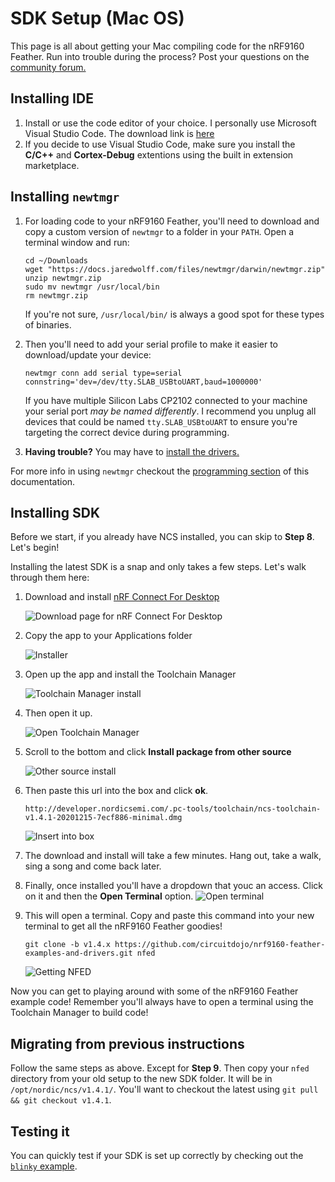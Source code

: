 # SDK Setup (Mac OS)

This page is all about getting your Mac compiling code for the nRF9160 Feather. Run into trouble during the process? Post your questions on the [community forum.](https://community.jaredwolff.com)

## Installing IDE
1. Install or use the code editor of your choice. I personally use Microsoft Visual Studio Code. The download link is [here](https://code.visualstudio.com/docs/?dv=osx)
1. If you decide to use Visual Studio Code, make sure you install the **C/C++** and **Cortex-Debug** extentions using the built in extension marketplace.

## Installing `newtmgr`

1. For loading code to your nRF9160 Feather, you'll need to download and copy a custom version of `newtmgr` to a folder in your `PATH`. Open a terminal window and run:

   ```
   cd ~/Downloads
   wget "https://docs.jaredwolff.com/files/newtmgr/darwin/newtmgr.zip"
   unzip newtmgr.zip
   sudo mv newtmgr /usr/local/bin
   rm newtmgr.zip
   ```

    If you're not sure, `/usr/local/bin/` is always a good spot for these types of binaries.
2. Then you'll need to add your serial profile to make it easier to download/update your device:
   ```
   newtmgr conn add serial type=serial connstring='dev=/dev/tty.SLAB_USBtoUART,baud=1000000'
   ```
   If you have multiple Silicon Labs CP2102 connected to your machine your serial port *may be named differently*. I recommend you unplug all devices that could be named `tty.SLAB_USBtoUART` to ensure you're targeting the correct device during programming.
3. **Having trouble?** You may have to [install the drivers.](https://www.silabs.com/products/development-tools/software/usb-to-uart-bridge-vcp-drivers)

For more info in using `newtmgr` checkout the [programming section](nrf9160-programming-and-debugging.md#booloader-use) of this documentation.

## Installing SDK

Before we start, if you already have NCS installed, you can skip to **Step 8**. Let's begin!

Installing the latest SDK is a snap and only takes a few steps. Let's walk through them here:

1. Download and install [nRF Connect For Desktop](https://www.nordicsemi.com/Software-and-tools/Development-Tools/nRF-Connect-for-desktop/Download#infotabs)
   
   ![Download page for nRF Connect For Desktop](img/sdk-setup-mac/nrf-connect-desktop-download.png)

2. Copy the app to your Applications folder

   ![Installer](img/sdk-setup-mac/copy-to-appliations.png)

3. Open up the app and install the Toolchain Manager

   ![Toolchain Manager install](img/sdk-setup-mac/toolchain-manager.png)

4. Then open it up.

   ![Open Toolchain Manager](img/sdk-setup-mac/open-toolchain-manager.png)

5. Scroll to the bottom and click **Install package from other source**

   ![Other source install](img/sdk-setup-mac/other-source-install.png)

6. Then paste this url into the box and click **ok**.

   ```
   http://developer.nordicsemi.com/.pc-tools/toolchain/ncs-toolchain-v1.4.1-20201215-7ecf886-minimal.dmg
   ```

   ![Insert into box](img/sdk-setup-mac/path-to-sdk-toolchain.png)

7. The download and install will take a few minutes. Hang out, take a walk, sing a song and come back later.
8. Finally, once installed you'll have a dropdown that youc an access. Click on it and then the **Open Terminal** option.
   ![Open terminal](img/sdk-setup-mac/open-terminal.png)

9. This will open a terminal. Copy and paste this command into your new terminal to get all the nRF9160 Feather goodies!

   ```
   git clone -b v1.4.x https://github.com/circuitdojo/nrf9160-feather-examples-and-drivers.git nfed
   ```

   ![Getting NFED](img/sdk-setup-mac/getting-nfed.png)

Now you can get to playing around with some of the nRF9160 Feather example code! Remember you'll always have to open a terminal using the Toolchain Manager to build code!

## Migrating from previous instructions

Follow the same steps as above. Except for **Step 9**.  Then copy your `nfed` directory from your old setup to the new SDK folder. It will be in `/opt/nordic/ncs/v1.4.1/`. You'll want to checkout the latest using `git pull && git checkout v1.4.1`. 

## Testing it

You can quickly test if your SDK is set up correctly by checking out the [`blinky` example](nrf9160-blinky-sample.md).